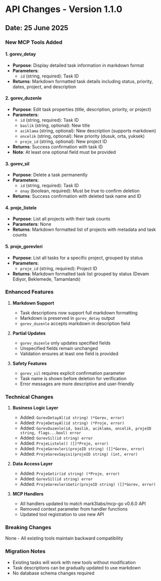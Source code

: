 # API Changes - Version 1.1.0

## Date: 25 June 2025

### New MCP Tools Added

#### 1. gorev_detay
- **Purpose**: Display detailed task information in markdown format
- **Parameters**: 
  - `id` (string, required): Task ID
- **Returns**: Markdown formatted task details including status, priority, dates, project, and description

#### 2. gorev_duzenle
- **Purpose**: Edit task properties (title, description, priority, or project)
- **Parameters**:
  - `id` (string, required): Task ID
  - `baslik` (string, optional): New title
  - `aciklama` (string, optional): New description (supports markdown)
  - `oncelik` (string, optional): New priority (dusuk, orta, yuksek)
  - `proje_id` (string, optional): New project ID
- **Returns**: Success confirmation with task ID
- **Note**: At least one optional field must be provided

#### 3. gorev_sil
- **Purpose**: Delete a task permanently
- **Parameters**:
  - `id` (string, required): Task ID
  - `onay` (boolean, required): Must be true to confirm deletion
- **Returns**: Success confirmation with deleted task name and ID

#### 4. proje_listele
- **Purpose**: List all projects with their task counts
- **Parameters**: None
- **Returns**: Markdown formatted list of projects with metadata and task counts

#### 5. proje_gorevleri
- **Purpose**: List all tasks for a specific project, grouped by status
- **Parameters**:
  - `proje_id` (string, required): Project ID
- **Returns**: Markdown formatted task list grouped by status (Devam Ediyor, Beklemede, Tamamlandı)

### Enhanced Features

1. **Markdown Support**
   - Task descriptions now support full markdown formatting
   - Markdown is preserved in `gorev_detay` output
   - `gorev_duzenle` accepts markdown in description field

2. **Partial Updates**
   - `gorev_duzenle` only updates specified fields
   - Unspecified fields remain unchanged
   - Validation ensures at least one field is provided

3. **Safety Features**
   - `gorev_sil` requires explicit confirmation parameter
   - Task name is shown before deletion for verification
   - Error messages are more descriptive and user-friendly

### Technical Changes

1. **Business Logic Layer**
   - Added: `GorevDetayAl(id string) (*Gorev, error)`
   - Added: `ProjeDetayAl(id string) (*Proje, error)`
   - Added: `GorevDuzenle(id, baslik, aciklama, oncelik, projeID string, flags...bool) error`
   - Added: `GorevSil(id string) error`
   - Added: `ProjeListele() ([]*Proje, error)`
   - Added: `ProjeGorevleri(projeID string) ([]*Gorev, error)`
   - Added: `ProjeGorevSayisi(projeID string) (int, error)`

2. **Data Access Layer**
   - Added: `ProjeGetir(id string) (*Proje, error)`
   - Added: `GorevSil(id string) error`
   - Added: `ProjeGorevleriGetir(projeID string) ([]*Gorev, error)`

3. **MCP Handlers**
   - All handlers updated to match mark3labs/mcp-go v0.6.0 API
   - Removed context parameter from handler functions
   - Updated tool registration to use new API

### Breaking Changes
None - All existing tools maintain backward compatibility

### Migration Notes
- Existing tasks will work with new tools without modification
- Task descriptions can be gradually updated to use markdown
- No database schema changes required